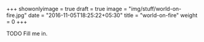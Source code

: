 +++
showonlyimage = true
draft = true
image = "img/stuff/world-on-fire.jpg"
date = "2016-11-05T18:25:22+05:30"
title = "world-on-fire"
weight = 0
+++

TODO Fill me in.

